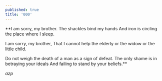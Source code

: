 ```yaml
---
published: true
title: '000'
---
```

**I am sorry, my brother. 
The shackles bind my hands 
And iron is circling the place where I sleep. 

I am sorry, my brother, 
That I cannot help the elderly or the widow or the little child. 

Do not weigh the death of a man as a sign of defeat. 
The only shame is in betraying your ideals 
And failing to stand by your beliefs.**

_azp_